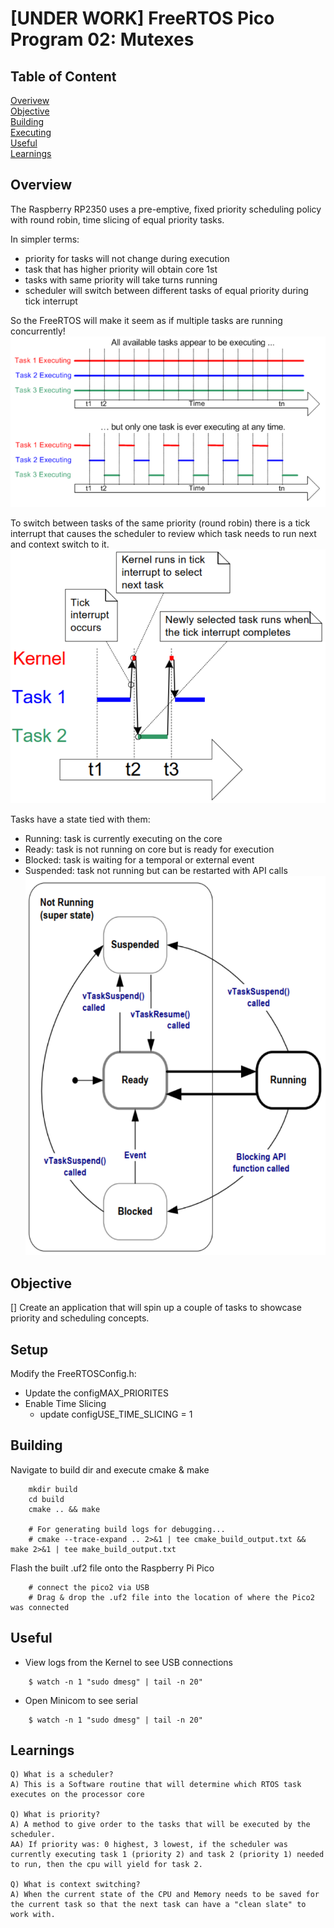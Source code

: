 # [UNDER WORK] FreeRTOS Pico Program 02: Mutexes 

## Table of Content
[Overivew](#overview)<br>
[Objective](#objective)<br>
[Building](#building)<br>
[Executing](#executing)<br>
[Useful](#useful)<br>
[Learnings](#learnings)<br>

## Overview
The Raspberry RP2350 uses a pre-emptive, fixed priority scheduling policy with round robin, time slicing of equal priority tasks. 

In simpler terms:
- priority for tasks will not change during execution
- task that has higher priority will obtain core 1st
- tasks with same priority will take turns running
- scheduler will switch between different tasks of equal priority during tick interrupt

So the FreeRTOS will make it seem as if multiple tasks are running concurrently!
![Scheduler performing multitasking](images/context_switching.png)

To switch between tasks of the same priority (round robin) there is a tick interrupt that causes the scheduler to review which task needs to run next and context switch to it.
![Tick Interrupt](images/tick_interrupt.png)

Tasks have a state tied with them:
- Running: task is currently executing on the core
- Ready: task is not running on core but is ready for execution
- Blocked: task is waiting for a temporal or external event
- Suspended: task not running but can be restarted with API calls
![State Transitions](images/state_transition.png)
 
## Objective
[] Create an application that will spin up a couple of tasks to showcase priority and scheduling concepts.

## Setup
Modify the FreeRTOSConfig.h:
- Update the configMAX_PRIORITES
- Enable Time Slicing
    - update configUSE_TIME_SLICING = 1

## Building

Navigate to build dir and execute cmake & make
```
	mkdir build
	cd build
	cmake .. && make
	
	# For generating build logs for debugging...
	# cmake --trace-expand .. 2>&1 | tee cmake_build_output.txt && make 2>&1 | tee make_build_output.txt
```

Flash the built .uf2 file onto the Raspberry Pi Pico
```
	# connect the pico2 via USB
	# Drag & drop the .uf2 file into the location of where the Pico2 was connected
```

## Useful
- View logs from the Kernel to see USB connections
```
	$ watch -n 1 "sudo dmesg" | tail -n 20"
```
- Open Minicom to see serial 
```
	$ watch -n 1 "sudo dmesg" | tail -n 20"
```

## Learnings
```
Q) What is a scheduler?
A) This is a Software routine that will determine which RTOS task executes on the processor core

Q) What is priority?
A) A method to give order to the tasks that will be executed by the scheduler.
AA) If priority was: 0 highest, 3 lowest, if the scheduler was currently executing task 1 (priority 2) and task 2 (priority 1) needed to run, then the cpu will yield for task 2.

Q) What is context switching?
A) When the current state of the CPU and Memory needs to be saved for the current task so that the next task can have a "clean slate" to work with.  
```
